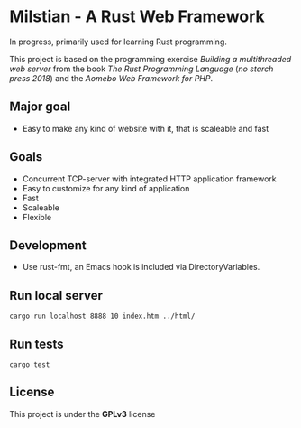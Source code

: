 # Milstian - A Rust Web Framework

In progress, primarily used for learning Rust programming.

This project is based on the programming exercise *Building a multithreaded web server* from the book *The Rust Programming Language* (*no starch press 2018*) and the *Aomebo Web Framework for PHP*.

## Major goal
* Easy to make any kind of website with it, that is scaleable and fast

## Goals
* Concurrent TCP-server with integrated HTTP application framework
* Easy to customize for any kind of application
* Fast
* Scaleable
* Flexible

## Development

* Use rust-fmt, an Emacs hook is included via DirectoryVariables.

## Run local server

`cargo run localhost 8888 10 index.htm ../html/`

## Run tests

`cargo test`

## License
This project is under the **GPLv3** license
